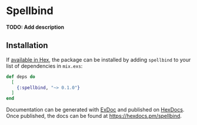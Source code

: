# Spellbind

**TODO: Add description**

## Installation

If [available in Hex](https://hex.pm/docs/publish), the package can be installed
by adding `spellbind` to your list of dependencies in `mix.exs`:

```elixir
def deps do
  [
    {:spellbind, "~> 0.1.0"}
  ]
end
```

Documentation can be generated with [ExDoc](https://github.com/elixir-lang/ex_doc)
and published on [HexDocs](https://hexdocs.pm). Once published, the docs can
be found at <https://hexdocs.pm/spellbind>.

